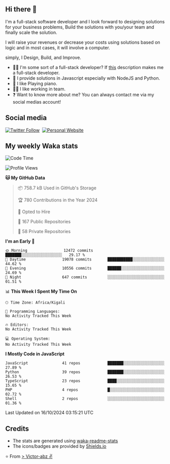 ## Hi there 👋
I'm a full-stack software developer and I look forward to designing solutions for your business problems, Build the solutions with you/your team and finally scale the solution.

I will raise your revenues or decrease your costs using solutions based on logic and in most cases, it will involve a computer.

simply, I Design, Build, and Improve.

- 👨‍💻 I'm some sort of a full-stack developer? If [this](https://www.w3schools.com/whatis/whatis_fullstack.asp) description makes me a full-stack developer.
- 🌱 I provide solutions in Javascript especially with NodeJS and Python. 
- 🎹 I like Playing piano.
- 👯‍♀️ I like working in team.
- ❓ Want to know more about me? You can always contact me via my social medias account!

## Social media
[![Twitter Follow](https://img.shields.io/twitter/follow/vicky_abz?color=%231DA1F2&label=Twitter&style=for-the-badge&logo=twitter&logoColor=ffffff)](https://twitter.com/vicky_abz)
‎‎ [![Personal Website](https://img.shields.io/static/v1?label=visit&message=victor-abz.com&color=%235F021F&style=for-the-badge)](https://victor-abz.com/)

## My weekly Waka stats
<!--START_SECTION:waka-->
![Code Time](http://img.shields.io/badge/Code%20Time-819%20hrs%2039%20mins-blue)

![Profile Views](http://img.shields.io/badge/Profile%20Views-0-blue)

**🐱 My GitHub Data** 

> 📦 758.7 kB Used in GitHub's Storage 
 > 
> 🏆 780 Contributions in the Year 2024
 > 
> 💼 Opted to Hire
 > 
> 📜 167 Public Repositories 
 > 
> 🔑 58 Private Repositories 
 > 
**I'm an Early 🐤** 

```text
🌞 Morning                12472 commits       ███████░░░░░░░░░░░░░░░░░░   29.17 % 
🌆 Daytime                19078 commits       ███████████░░░░░░░░░░░░░░   44.62 % 
🌃 Evening                10556 commits       ██████░░░░░░░░░░░░░░░░░░░   24.69 % 
🌙 Night                  647 commits         ░░░░░░░░░░░░░░░░░░░░░░░░░   01.51 % 
```


📊 **This Week I Spent My Time On** 

```text
🕑︎ Time Zone: Africa/Kigali

💬 Programming Languages: 
No Activity Tracked This Week

🔥 Editors: 
No Activity Tracked This Week

💻 Operating System: 
No Activity Tracked This Week
```

**I Mostly Code in JavaScript** 

```text
JavaScript               41 repos            ███████░░░░░░░░░░░░░░░░░░   27.89 % 
Python                   39 repos            ███████░░░░░░░░░░░░░░░░░░   26.53 % 
TypeScript               23 repos            ████░░░░░░░░░░░░░░░░░░░░░   15.65 % 
PHP                      4 repos             █░░░░░░░░░░░░░░░░░░░░░░░░   02.72 % 
Shell                    2 repos             ░░░░░░░░░░░░░░░░░░░░░░░░░   01.36 % 
```




 Last Updated on 16/10/2024 03:15:21 UTC
<!--END_SECTION:waka-->

## Credits
- The stats are generated using [waka-readme-stats](https://github.com/anmol098/waka-readme-stats)
- The icons/badges are provided by [Shields.io](https://shields.io/)

⭐️ From [> Victor-abz ✌](https://victor-abz.com/)
